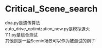 # Critical_Scene_search
dna.py是遗传算法  
auto_drive_optimization_new.py是模拟退火  
111.py是组合测试  
其他则是一些Scenic场景可以作为被测试的例子  
